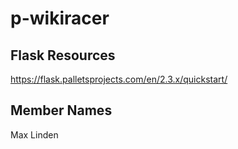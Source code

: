 # p-wikiracer

## Flask Resources
https://flask.palletsprojects.com/en/2.3.x/quickstart/

## Member Names









Max Linden
